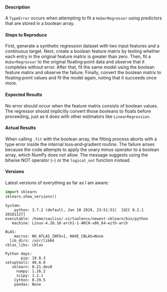 #### Description
A `TypeError` occurs when attempting to fit a `HuberRegressor` using predictors that are stored in a boolean array.

#### Steps to Reproduce
First, generate a synthetic regression dataset with two input features and a continuous target. Next, create a boolean feature matrix by testing whether each entry in the original feature matrix is greater than zero. Then, fit a `HuberRegressor` to the original floating‐point data and observe that it completes without error. After that, fit the same model using the boolean feature matrix and observe the failure. Finally, convert the boolean matrix to floating‐point values and fit the model again, noting that it succeeds once more.

#### Expected Results
No error should occur when the feature matrix consists of boolean values. The regressor should implicitly convert those booleans to floats before proceeding, just as it does with other estimators like `LinearRegression`.

#### Actual Results
When calling `.fit` with the boolean array, the fitting process aborts with a type error inside the internal loss‐and‐gradient routine. The failure arises because the code attempts to apply the unary minus operator to a boolean array, which NumPy does not allow. The message suggests using the bitwise NOT operator (`~`) or the `logical_not` function instead.

#### Versions

Latest versions of everything as far as I am aware:

```python
import sklearn
sklearn.show_versions() 
```

```
System:
    python: 3.7.2 (default, Jan 10 2019, 23:51:51)  [GCC 8.2.1 20181127]
executable: /home/saulius/.virtualenvs/newest-sklearn/bin/python
   machine: Linux-4.20.10-arch1-1-ARCH-x86_64-with-arch

BLAS:
    macros: NO_ATLAS_INFO=1, HAVE_CBLAS=None
  lib_dirs: /usr/lib64
cblas_libs: cblas

Python deps:
       pip: 19.0.3
setuptools: 40.8.0
   sklearn: 0.21.dev0
     numpy: 1.16.2
     scipy: 1.2.1
    Cython: 0.29.5
    pandas: None
```